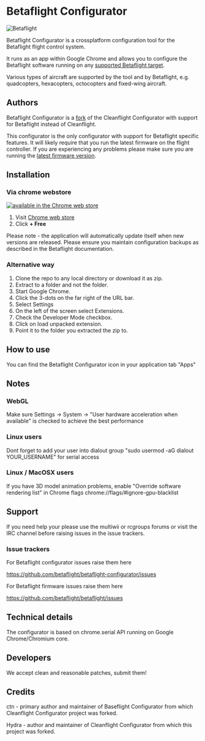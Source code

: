 # Betaflight Configurator

![Betaflight](http://static.rcgroups.net/forums/attachments/6/1/0/3/7/6/a9088900-228-bf_logo.jpg)

Betaflight Configurator is a crossplatform configuration tool for the Betaflight flight control system.

It runs as an app within Google Chrome and allows you to configure the Betaflight software running on any [supported Betaflight target](https://github.com/betaflight/betaflight/tree/master/src/main/target).

Various types of aircraft are supported by the tool and by Betaflight, e.g. quadcopters, hexacopters, octocopters and fixed-wing aircraft.

## Authors

Betaflight Configurator is a [fork](#credits) of the Cleanflight Configurator with support for Betaflight instead of Cleanflight.

This configurator is the only configurator with support for Betaflight specific features. It will likely require that you run the latest firmware on the flight controller.
If you are experiencing any problems please make sure you are running the [latest firmware version](https://github.com/betaflight/betaflight/releases/).

## Installation

### Via chrome webstore

[![available in the Chrome web store](https://developer.chrome.com/webstore/images/ChromeWebStore_Badge_v2_206x58.png)](https://chrome.google.com/webstore/detail/betaflight-configurator/kdaghagfopacdngbohiknlhcocjccjao)

1. Visit [Chrome web store](https://chrome.google.com/webstore/detail/betaflight-configurator/kdaghagfopacdngbohiknlhcocjccjao)
2. Click **+ Free**

Please note - the application will automatically update itself when new versions are released.  Please ensure you maintain configuration backups as described in the Betaflight documentation.

### Alternative way

1. Clone the repo to any local directory or download it as zip.
2. Extract to a folder and not the folder.
3. Start Google Chrome.
4. Click the 3-dots on the far right of the URL bar.
5. Select Settings
6. On the left of the screen select Extensions.
7. Check the Developer Mode checkbox.
8. Click on load unpacked extension.
9. Point it to the folder you extracted the zip to.

## How to use

You can find the Betaflight Configurator icon in your application tab "Apps"

## Notes

### WebGL

Make sure Settings -> System -> "User hardware acceleration when available" is checked to achieve the best performance

### Linux users

Dont forget to add your user into dialout group "sudo usermod -aG dialout YOUR_USERNAME" for serial access

### Linux / MacOSX users

If you have 3D model animation problems, enable "Override software rendering list" in Chrome flags chrome://flags/#ignore-gpu-blacklist

## Support

If you need help your please use the multiwii or rcgroups forums or visit the IRC channel before raising issues in the issue trackers.

### Issue trackers

For Betaflight configurator issues raise them here

https://github.com/betaflight/betaflight-configurator/issues

For Betaflight firmware issues raise them here

https://github.com/betaflight/betaflight/issues

## Technical details

The configurator is based on chrome.serial API running on Google Chrome/Chromium core.

## Developers

We accept clean and reasonable patches, submit them!

## Credits

ctn - primary author and maintainer of Baseflight Configurator from which Cleanflight Configurator project was forked.

Hydra -  author and maintainer of Cleanflight Configurator from which this project was forked.
